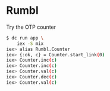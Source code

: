 # Rumbl

Try the OTP counter

```bash
$ dc run app \
    iex -S mix
iex> alias Rumbl.Counter
iex> {:ok, c} = Counter.start_link(0)
iex> Counter.inc(c)
iex> Counter.inc(c)
iex> Counter.val(c)
iex> Counter.dec(c)
iex> Counter.val(c)
```
